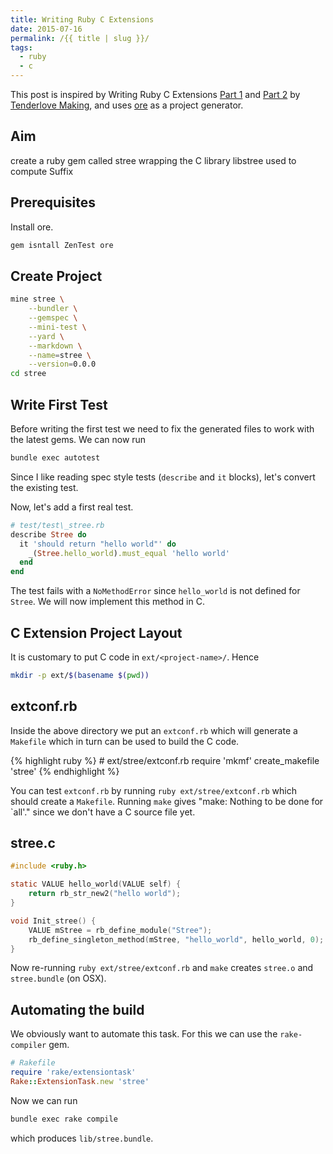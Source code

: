 ```yaml
---
title: Writing Ruby C Extensions
date: 2015-07-16
permalink: /{{ title | slug }}/
tags:
  - ruby
  - c
---
```


This post is inspired by Writing Ruby C Extensions
[Part
1](http://tenderlovemaking.com/2009/12/18/writing-ruby-c-extensions-part-1.html) and
[Part
2](http://tenderlovemaking.com/2010/12/11/writing-ruby-c-extensions-part-2.html) by [Tenderlove Making](http://tenderlovemaking.com/), and uses
[ore](https://web.archive.org/web/20130305124820/https://postmodern.github.com/2012/05/20/you-dont-have-to-use-bundler-to-create-new-rubygems.html)
as a project generator.

## Aim

create a ruby gem called stree wrapping the C library libstree used to
compute Suffix

## Prerequisites

Install ore.

```sh
gem isntall ZenTest ore
```

## Create Project

```sh
mine stree \
    --bundler \
    --gemspec \
    --mini-test \
    --yard \
    --markdown \
    --name=stree \
    --version=0.0.0
cd stree
```

## Write First Test

Before writing the first test we need to fix the generated files to work
with the latest gems. We can now run

```sh
bundle exec autotest
```

Since I like reading spec style tests (`describe` and `it` blocks),
let's convert the existing test.

Now, let's add a first real test.

```ruby
# test/test\_stree.rb
describe Stree do
  it 'should return "hello world"' do
    _(Stree.hello_world).must_equal 'hello world'
  end
end
```

The test fails with a `NoMethodError` since `hello_world` is not defined
for `Stree`. We will now implement this method in C.

## C Extension Project Layout

It is customary to put C code in `ext/<project-name>/`. Hence

```sh
mkdir -p ext/$(basename $(pwd))
```

## extconf.rb

Inside the above directory we put an `extconf.rb` which will generate a
`Makefile` which in turn can be used to build the C code.

{% highlight ruby %} # ext/stree/extconf.rb require 'mkmf'
create\_makefile 'stree' {% endhighlight %}

You can test `extconf.rb` by running `ruby ext/stree/extconf.rb` which
should create a `Makefile`. Running `make` gives "make: Nothing to be
done for \`all'." since we don't have a C source file yet.

## stree.c

```c
#include <ruby.h>

static VALUE hello_world(VALUE self) {
    return rb_str_new2("hello world");
}

void Init_stree() {
    VALUE mStree = rb_define_module("Stree");
    rb_define_singleton_method(mStree, "hello_world", hello_world, 0);
}
```

Now re-running `ruby ext/stree/extconf.rb` and `make` creates `stree.o`
and `stree.bundle` (on OSX).

## Automating the build

We obviously want to automate this task. For this we can use the
`rake-compiler` gem.

```ruby
# Rakefile
require 'rake/extensiontask'
Rake::ExtensionTask.new 'stree'
```

Now we can run

```sh
bundle exec rake compile
```

which produces `lib/stree.bundle`.
